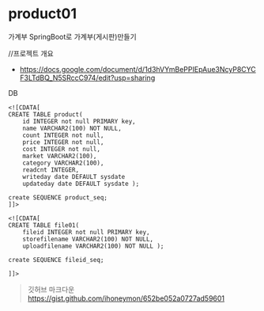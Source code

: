 # product01
가계부 
SpringBoot로 가계부(게시판)만들기

//프로젝트 개요
- https://docs.google.com/document/d/1d3hVYmBePPIEpAue3NcyP8CYCF3LTdBQ_N5SRccC974/edit?usp=sharing

DB
```
<![CDATA[
CREATE TABLE product(
    id INTEGER not null PRIMARY key,
    name VARCHAR2(100) NOT NULL,
    count INTEGER not null,
    price INTEGER not null,
    cost INTEGER not null,
    market VARCHAR2(100),
    category VARCHAR2(100),
    readcnt INTEGER,
    writeday date DEFAULT sysdate 
    updateday date DEFAULT sysdate );
    
create SEQUENCE product_seq;
]]>

<![CDATA[
CREATE TABLE file01(
    fileid INTEGER not null PRIMARY key,
    storefilename VARCHAR2(100) NOT NULL,
    uploadfilename VARCHAR2(100) NOT NULL );
    
create SEQUENCE fileid_seq;

]]>
```

>깃허브 마크다운 
>https://gist.github.com/ihoneymon/652be052a0727ad59601
